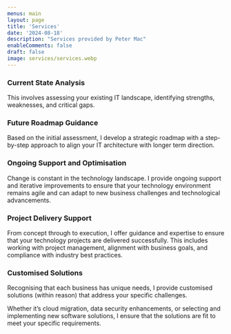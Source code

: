 ```yaml
---
menus: main
layout: page
title: 'Services'
date: '2024-08-18'
description: "Services provided by Peter Mac"
enableComments: false
draft: false
image: services/services.webp
---
```


### Current State Analysis
This involves assessing your existing IT landscape, identifying strengths, weaknesses, and critical gaps. 

### Future Roadmap Guidance
Based on the initial assessment, I develop a strategic roadmap with a step-by-step approach to align your IT architecture with longer term direction.

### Ongoing Support and Optimisation
Change is constant in the technology landscape. I provide ongoing support and iterative improvements to ensure that your technology environment remains agile and can adapt to new business challenges and technological advancements.

### Project Delivery Support
From concept through to execution, I offer guidance and expertise to ensure that your technology projects are delivered successfully. This includes working with project management, alignment with business goals, and compliance with industry best practices.

### Customised Solutions
Recognising that each business has unique needs, I provide customised solutions (within reason) that address your specific challenges.

Whether it’s cloud migration, data security enhancements, or selecting and implementing new software solutions, I ensure that the solutions are fit to meet your specific requirements.